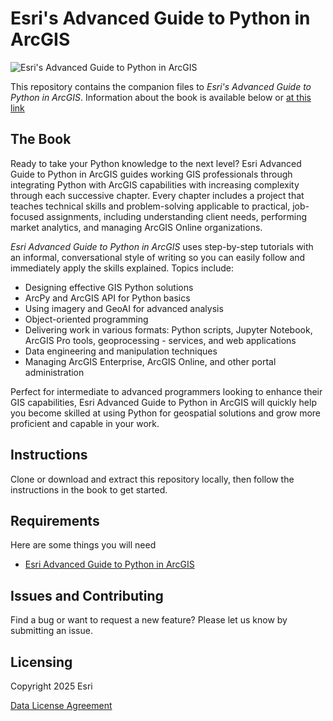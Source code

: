 # Esri's Advanced Guide to Python in ArcGIS
![Esri's Advanced Guide to Python in ArcGIS](https://www.esri.com/content/dam/esrisites/en-us/esri-press/book-pages/covers/banners/esri-advanced-guide-to-python-in-arcgis-454.jpg)

This repository contains the companion files to *Esri's Advanced Guide to Python in ArcGIS*.  Information about the book is available below or [at this link](https://www.esri.com/en-us/esri-press/browse/esri-advanced-guide-to-python-in-arcgis)

## The Book
Ready to take your Python knowledge to the next level? Esri Advanced Guide to Python in ArcGIS guides working GIS professionals through integrating Python with ArcGIS capabilities with increasing complexity through each successive chapter. Every chapter includes a project that teaches technical skills and problem-solving applicable to practical, job-focused assignments, including understanding client needs, performing market analytics, and managing ArcGIS Online organizations. 

*Esri Advanced Guide to Python in ArcGIS* uses step-by-step tutorials with an informal, conversational style of writing so you can easily follow and immediately apply the skills explained. Topics include:

 - Designing effective GIS Python solutions 
 - ArcPy and ArcGIS API for Python basics 
 - Using imagery and GeoAI for advanced analysis 
 - Object-oriented programming 
 - Delivering work in various formats: Python scripts, Jupyter Notebook, ArcGIS Pro tools, geoprocessing - services, and web applications 
 - Data engineering and manipulation techniques 
 - Managing ArcGIS Enterprise, ArcGIS Online, and other portal administration 

Perfect for intermediate to advanced programmers looking to enhance their GIS capabilities, Esri Advanced Guide to Python in ArcGIS will quickly help you become skilled at using Python for geospatial solutions and grow more proficient and capable in your work.

## Instructions

Clone or download and extract this repository locally, then follow the instructions in the book to get started.

## Requirements

Here are some things you will need
* [Esri Advanced Guide to Python in ArcGIS](https://www.esri.com/en-us/esri-press/browse/esri-advanced-guide-to-python-in-arcgis)


## Issues and Contributing

Find a bug or want to request a new feature?  Please let us know by submitting an issue.


## Licensing

Copyright 2025 Esri

[Data License Agreement](https://www.arcgis.com/sharing/rest/content/items/e15c011c112040119bf1eb137884a232/data)